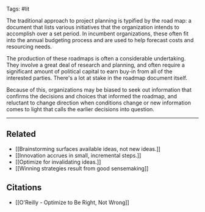 Tags: #lit

The traditional approach to project planning is typified by the road map: a document that lists various initiatives that the organization intends to accomplish over a set period. In incumbent organizations, these often fit into the annual budgeting process and are used to help forecast costs and resourcing needs. 

The production of these roadmaps is often a considerable undertaking. They involve a great deal of research and planning, and often require a significant amount of political capital to earn buy-in from all of the interested parties. There's a lot at stake in the roadmap document itself.

Because of this, organizations may be biased to seek out information that confirms the decisions and choices that informed the roadmap, and reluctant to change direction when conditions change or new information comes to light that calls the earlier decisions into question. 

---
## Related
- [[Brainstorming surfaces available ideas, not new ideas.]]
- [[Innovation accrues in small, incremental steps.]]
- [[Optimize for invalidating ideas.]]
- [[Winning strategies result from good sensemaking]]

## Citations
- [[O'Reilly - Optimize to Be Right, Not Wrong]]


